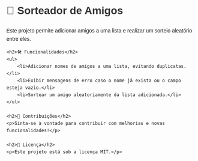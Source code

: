 <!DOCTYPE html>
<html lang="pt-BR">
<head>
    <meta charset="UTF-8">
    <meta name="viewport" content="width=device-width, initial-scale=1.0">
    <title>README - Sorteador de Amigos</title>
    <style>
        body { font-family: Arial, sans-serif; line-height: 1.6; margin: 20px; }
        h1, h2 { color: #333; }
    </style>
</head>
<body>
    <h1>📌 Sorteador de Amigos</h1>
    <p>Este projeto permite adicionar amigos a uma lista e realizar um sorteio aleatório entre eles.</p>
    
    <h2>🛠️ Funcionalidades</h2>
    <ul>
        <li>Adicionar nomes de amigos a uma lista, evitando duplicatas.</li>
        <li>Exibir mensagens de erro caso o nome já exista ou o campo esteja vazio.</li>
        <li>Sortear um amigo aleatoriamente da lista adicionada.</li>
    </ul>
    
    <h2>📌 Contribuições</h2>
    <p>Sinta-se à vontade para contribuir com melhorias e novas funcionalidades!</p>
    
    <h2>📜 Licença</h2>
    <p>Este projeto está sob a licença MIT.</p>
</body>
</html>

